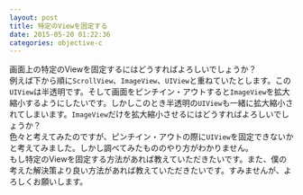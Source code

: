 ```yaml
---
layout: post
title: 特定のViewを固定する
date: 2015-05-20 01:22:36
categories: objective-c
---
```

<p>画面上の特定のViewを固定するにはどうすればよろしいでしょうか？<br>
例えば下から順に<code>ScrollView</code>、<code>ImageView</code>、<code>UIView</code>と重ねていたとします。この<code>UIView</code>は半透明です。そして画面をピンチイン・アウトすると<code>ImageView</code>を拡大縮小するようにしたいです。しかしこのとき半透明の<code>UIView</code>も一緒に拡大縮小されてしまいます。<code>ImageView</code>だけを拡大縮小させるにはどうすればよろしいでしょうか？<br>
色々と考えてみたのですが、ピンチイン・アウトの際に<code>UIView</code>を固定できないかと考えてみました。しかし調べてみたもののやり方がわかりません。<br>
もし特定のViewを固定する方法があれば教えていただきたいです。また、僕の考えた解決策より良い方法があれば教えていただきたいです。すみませんが、よろしくお願いします。</p>
